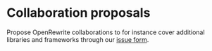 # Collaboration proposals
Propose OpenRewrite collaborations to for instance cover additional libraries and frameworks through our [issue form](https://github.com/openrewrite/collaboration-requests/issues/new/choose).

